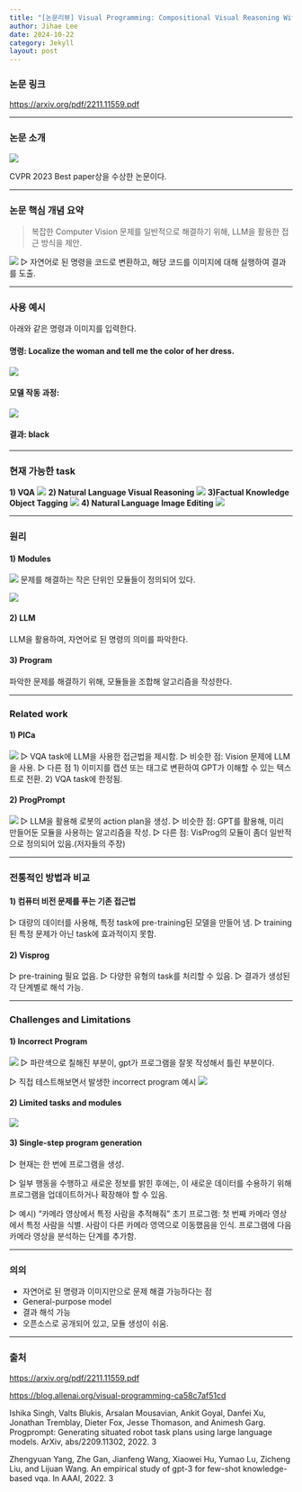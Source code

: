 ```yaml
---
title: "[논문리뷰] Visual Programming: Compositional Visual Reasoning Without Training"
author: Jihae Lee
date: 2024-10-22
category: Jekyll
layout: post
---
```

### 논문 링크
https://arxiv.org/pdf/2211.11559.pdf

---
### 논문 소개
![](https://velog.velcdn.com/images/easyssun/post/12aa9530-8f22-40a7-8b29-45c083ac43e2/image.png)

CVPR 2023 Best paper상을 수상한 논문이다.

-----

### 논문 핵심 개념 요약
> 복잡한 Computer Vision 문제를 일반적으로 해결하기 위해, LLM을 활용한 접근 방식을 제안.

![](https://velog.velcdn.com/images/easyssun/post/49f0978a-1024-496f-a232-a5c159d8f1f5/image.png) ▷ 자연어로 된 명령을 코드로 변환하고, 해당 코드를 이미지에 대해 실행하여 결과를 도출.


-----

### 사용 예시
아래와 같은 명령과 이미지를 입력한다.
#### 명령: Localize the woman and tell me the color of her dress.  
![](https://velog.velcdn.com/images/easyssun/post/cc339361-49d3-473e-b3d9-1071ae55f5ee/image.png)

#### 모델 작동 과정:
![](https://velog.velcdn.com/images/easyssun/post/fd954bd1-f630-471a-a4fb-a35d49d4934b/image.png)

#### 결과: black

---
### 현재 가능한 task
**1) VQA**
![](https://velog.velcdn.com/images/easyssun/post/ffeab08b-b105-4cf9-90d4-af94bcc54614/image.png)
**2) Natural Language Visual Reasoning**
![](https://velog.velcdn.com/images/easyssun/post/ebae2d57-13c9-4123-b817-07d3c09b4850/image.png)
**3)Factual Knowledge Object Tagging**
![](https://velog.velcdn.com/images/easyssun/post/a2f751b8-f9f2-4118-8466-e7fda1cf2c9d/image.png)
**4) Natural Language Image Editing**
![](https://velog.velcdn.com/images/easyssun/post/64e67e43-5852-42f4-b018-25a1144d24f9/image.png)

----
### 원리
#### 1) Modules
![](https://velog.velcdn.com/images/easyssun/post/44055890-3c0f-4ea0-ad8a-90ec90f3e076/image.png)
문제를 해결하는 작은 단위인 모듈들이 정의되어 있다.

![](https://velog.velcdn.com/images/easyssun/post/bd666213-69f3-46d0-b412-9bedd752fd8d/image.png)

#### 2) LLM
LLM을 활용하여, 자연어로 된 명령의 의미를 파악한다.

#### 3) Program
파악한 문제를 해결하기 위해, 모듈들을 조합해 알고리즘을 작성한다.

----
### Related work
#### 1) PICa
![](https://velog.velcdn.com/images/easyssun/post/eeffc16d-58bc-44f4-ba37-6221e85685ad/image.png)
▷ VQA task에 LLM을 사용한 접근법을 제시함.
▷ 비슷한 점: Vision 문제에 LLM을 사용.
▷ 다른 점 
  	1) 이미지를 캡션 또는 태그로 변환하여 GPT가 이해할 수 있는 텍스트로 전환.
    2) VQA task에 한정됨.
#### 2) ProgPrompt
![](https://velog.velcdn.com/images/easyssun/post/9ae5a18c-254c-4559-923a-df06787421aa/image.gif)
▷ LLM을 활용해 로봇의 action plan을 생성.
▷ 비슷한 점: GPT를 활용해, 미리 만들어둔 모듈을 사용하는 알고리즘을 작성.
▷ 다른 점: VisProg의 모듈이 좀더 일반적으로 정의되어 있음.(저자들의 주장)

----
### 전통적인 방법과 비교
#### 1) 컴퓨터 비전 문제를 푸는 기존 접근법
▷ 대량의 데이터를 사용해, 특정 task에 pre-training된 모델을 만들어 냄.
▷ training된 특정 문제가 아닌 task에 효과적이지 못함.

#### 2) Visprog
▷ pre-training 필요 없음.
▷ 다양한 유형의 task를 처리할 수 있음. 
▷ 결과가 생성된 각 단계별로 해석 가능.

----
### Challenges and Limitations
#### 1) Incorrect Program
![](https://velog.velcdn.com/images/easyssun/post/b3eb1863-3627-4f74-bcd3-70cfdcf379ff/image.png) ▷ 파란색으로 칠해진 부분이, gpt가 프로그램을 잘못 작성해서 틀린 부분이다. 

▷ 직접 테스트해보면서 발생한 incorrect program 예시
![](https://velog.velcdn.com/images/easyssun/post/466111ff-55e3-4bf9-80d1-9a978e8cd00b/image.png)

#### 2) Limited tasks and modules
![](https://velog.velcdn.com/images/easyssun/post/dcdda7b5-9aea-4839-8b17-1bcb0e90ab20/image.png)

#### 3) Single-step program generation
▷ 현재는 한 번에 프로그램을 생성.

▷ 일부 행동을 수행하고 새로운 정보를 밝힌 후에는, 
이 새로운 데이터를 수용하기 위해 프로그램을 업데이트하거나 확장해야 할 수 있음.

▷ 예시)
“카메라 영상에서 특정 사람을 추적해줘”
초기 프로그램: 첫 번째 카메라 영상에서 특정 사람을 식별.
사람이 다른 카메라 영역으로 이동했음을 인식.
프로그램에 다음 카메라 영상을 분석하는 단계를 추가함.

----
### 의의
- 자연어로 된 명령과 이미지만으로 문제 해결 가능하다는 점
- General-purpose model
- 결과 해석 가능
- 오픈소스로 공개되어 있고, 모듈 생성이 쉬움.

----
### 출처
https://arxiv.org/pdf/2211.11559.pdf

https://blog.allenai.org/visual-programming-ca58c7af51cd

Ishika Singh, Valts Blukis, Arsalan Mousavian, Ankit Goyal, Danfei Xu, Jonathan Tremblay, Dieter Fox, Jesse Thomason, and Animesh Garg. Progprompt: Generating situated robot task plans using large language models. ArXiv, abs/2209.11302, 2022. 3 

Zhengyuan Yang, Zhe Gan, Jianfeng Wang, Xiaowei Hu, Yumao Lu, Zicheng Liu, and Lijuan Wang. An empirical study of gpt-3 for few-shot knowledge-based vqa. In AAAI, 2022. 3 

